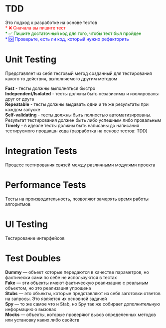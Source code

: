 # TDD
Это подход к разработке на основе тестов  
<span style="color:red">* ❌ Сначала вы пишите тест</span>  
<span style="color:green">* ✅ Пишите достаточный код для того, чтобы тест был пройден</span>  
<span style="color:blue">* 🆗 Проверьте, есть ли код, который нужно рефакторить</span>


# Unit Testing
Представляет из себя тестовый метод созданный для тестирования какого то действия, выполняемого другим методом

**Fast** - тесты должны выполняться быстро  
**Independent/Isolated** - тесты должны быть независимы и изолированы друг от друга  
**Repeatable** - тесты должны выдавать одни и те же результаты при каждом запуске   
**Self-validating** - тесты должны быть полностью автоматизированы. Результат тестирования должен быть либо успешным либо провальным   
**Timely** - в идеале тесты должны быть написаны до написания тестируемого продакшн кода (разработка на основе тестов: TDD) 

# Integration Tests
Процесс тестирования связей между различными модулями проекта

# Performance Tests
Тесты на производительность, позволяют замерять время работы алгоритмов

# UI Testing
Тестирование интерфейсов

# Test Doubles
**Dummy** — объект которые передаются в качестве параметров, но фактически сами по себе не используются в тестах  
**Fake** — эти объекты имеют фактическую реализацию с реальным объектом, но это реализация упрощена  
**Stubs** — это объекты, которые представляют из себя заготовки ответов на запросы. Это является их основной задачей  
**Spy** — то же самое что и Stab, но Spy так же собирает дополнительную информацию о вызовах  
**Mocks** — объекты, которые проверяют вызов определенных методов или установку каких либо свойств  

